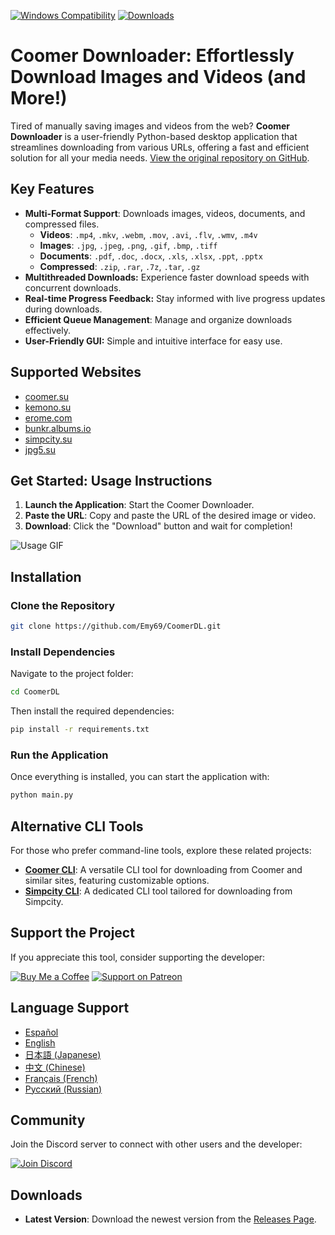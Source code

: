 [![Windows Compatibility](https://img.shields.io/badge/Windows-10%2C%2011-blue)](https://github.com/Emy69/CoomerDL)
[![Downloads](https://img.shields.io/github/downloads/emy69/CoomerDL/total)](https://github.com/Emy69/CoomerDL)

# Coomer Downloader: Effortlessly Download Images and Videos (and More!)

Tired of manually saving images and videos from the web? **Coomer Downloader** is a user-friendly Python-based desktop application that streamlines downloading from various URLs, offering a fast and efficient solution for all your media needs.  [View the original repository on GitHub](https://github.com/Emy69/CoomerDL).

## Key Features

*   **Multi-Format Support**: Downloads images, videos, documents, and compressed files.
    *   **Videos**: `.mp4`, `.mkv`, `.webm`, `.mov`, `.avi`, `.flv`, `.wmv`, `.m4v`
    *   **Images**: `.jpg`, `.jpeg`, `.png`, `.gif`, `.bmp`, `.tiff`
    *   **Documents**: `.pdf`, `.doc`, `.docx`, `.xls`, `.xlsx`, `.ppt`, `.pptx`
    *   **Compressed**: `.zip`, `.rar`, `.7z`, `.tar`, `.gz`
*   **Multithreaded Downloads:** Experience faster download speeds with concurrent downloads.
*   **Real-time Progress Feedback:** Stay informed with live progress updates during downloads.
*   **Efficient Queue Management**: Manage and organize downloads effectively.
*   **User-Friendly GUI:**  Simple and intuitive interface for easy use.

## Supported Websites

*   [coomer.su](https://coomer.su/)
*   [kemono.su](https://kemono.su/)
*   [erome.com](https://www.erome.com/)
*   [bunkr.albums.io](https://bunkr-albums.io/)
*   [simpcity.su](https://simpcity.su/)
*   [jpg5.su](https://jpg5.su/)

## Get Started: Usage Instructions

1.  **Launch the Application**:  Start the Coomer Downloader.
2.  **Paste the URL**: Copy and paste the URL of the desired image or video.
3.  **Download**: Click the "Download" button and wait for completion!

![Usage GIF](https://github.com/Emy69/CoomerDL/blob/main/resources/screenshots/0627.gif)

## Installation

### Clone the Repository
```sh
git clone https://github.com/Emy69/CoomerDL.git
```
### Install Dependencies
Navigate to the project folder:
```sh
cd CoomerDL
```
Then install the required dependencies:
```sh
pip install -r requirements.txt
```
### Run the Application
Once everything is installed, you can start the application with:
```sh
python main.py
```

## Alternative CLI Tools

For those who prefer command-line tools, explore these related projects:

*   **[Coomer CLI](https://github.com/Emy69/Coomer-cli)**: A versatile CLI tool for downloading from Coomer and similar sites, featuring customizable options.
*   **[Simpcity CLI](https://github.com/Emy69/SimpCityCLI)**: A dedicated CLI tool tailored for downloading from Simpcity.

## Support the Project

If you appreciate this tool, consider supporting the developer:

[![Buy Me a Coffee](https://img.shields.io/badge/Buy%20Me%20a%20Coffee-FFDD00.svg?style=for-the-badge&logo=buy-me-a-coffee&logoColor=black)](https://buymeacoffee.com/emy_69)
[![Support on Patreon](https://img.shields.io/badge/Support%20on%20Patreon-FF424D.svg?style=for-the-badge&logo=patreon&logoColor=white)](https://www.patreon.com/emy69)

## Language Support

*   [Español](#)
*   [English](#)
*   [日本語 (Japanese)](#)
*   [中文 (Chinese)](#)
*   [Français (French)](#)
*   [Русский (Russian)](#)

## Community

Join the Discord server to connect with other users and the developer:

[![Join Discord](https://img.shields.io/badge/Join-Discord-7289DA.svg?style=for-the-badge&logo=discord&logoColor=white)](https://discord.gg/ku8gSPsesh)

## Downloads

*   **Latest Version**: Download the newest version from the [Releases Page](https://github.com/Emy69/CoomerDL/releases).